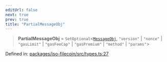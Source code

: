 ```yaml
---
editUrl: false
next: true
prev: true
title: "PartialMessageObj"
---
```


> **PartialMessageObj** = `SetOptional`\<[`MessageObj`](/api/iso-filecoin/message/type-aliases/messageobj/), `"version"` \| `"nonce"` \| `"gasLimit"` \| `"gasFeeCap"` \| `"gasPremium"` \| `"method"` \| `"params"`\>

Defined in: [packages/iso-filecoin/src/types.ts:27](https://github.com/hugomrdias/filecoin/blob/main/packages/iso-filecoin/src/types.ts#L27)
